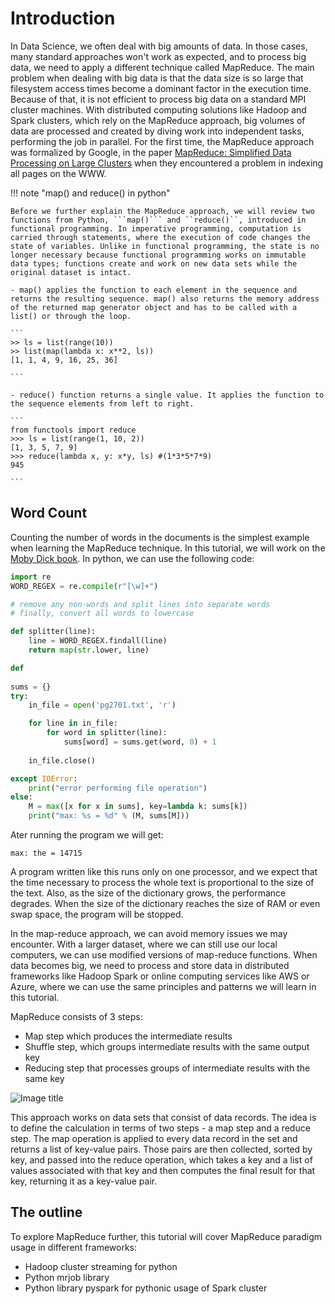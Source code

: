 # Introduction

In Data Science, we often deal with big amounts of data. In those cases, many standard approaches won't work as expected, and to process big data, we need to apply a different technique called MapReduce. The main problem when dealing with big data is that the data size is so large that filesystem access times become a dominant factor in the execution time. Because of that, it is not efficient to process big data on a standard MPI cluster machines. With distributed computing solutions  like Hadoop and Spark clusters, which rely on the MapReduce approach, big volumes of data are processed and created by diving work into independent tasks, performing the job in parallel. For the first time, the MapReduce approach was formalized by Google, in the paper [MapReduce: Simplified Data Processing on Large Clusters](https://static.googleusercontent.com/media/research.google.com/en//archive/mapreduce-osdi04.pdf) when they encountered a problem in indexing all pages on the WWW. 

!!! note "map() and reduce() in python"

    Before we further explain the MapReduce approach, we will review two functions from Python, ```map()``` and ``reduce()``, introduced in functional programming. In imperative programming, computation is carried through statements, where the execution of code changes the state of variables. Unlike in functional programming, the state is no longer necessary because functional programming works on immutable data types; functions create and work on new data sets while the original dataset is intact. 

    - map() applies the function to each element in the sequence and returns the resulting sequence. map() also returns the memory address of the returned map generator object and has to be called with a list() or through the loop. 

    ``` 
    >> ls = list(range(10))
    >> list(map(lambda x: x**2, ls))
    [1, 1, 4, 9, 16, 25, 36]

    ```

    - reduce() function returns a single value. It applies the function to the sequence elements from left to right. 

    ```
    from functools import reduce
    >>> ls = list(range(1, 10, 2))
    [1, 3, 5, 7, 9]
    >>> reduce(lambda x, y: x*y, ls) #(1*3*5*7*9)
    945

    ```


## Word Count

Counting the number of words in the documents is the simplest example when learning the MapReduce technique. In this tutorial, we will work on the [Moby Dick book](https://nyu-cds.github.io/python-bigdata/files/pg2701.txt). In python, we can use the following code:

```py title="word_count.py"
import re
WORD_REGEX = re.compile(r"[\w]+")

# remove any non-words and split lines into separate words
# finally, convert all words to lowercase

def splitter(line):
    line = WORD_REGEX.findall(line)
    return map(str.lower, line)

def 
    
sums = {}
try:
    in_file = open('pg2701.txt', 'r')

    for line in in_file:
        for word in splitter(line):
            sums[word] = sums.get(word, 0) + 1
                 
    in_file.close()

except IOError:
    print("error performing file operation")
else:
    M = max([x for x in sums], key=lambda k: sums[k])
    print("max: %s = %d" % (M, sums[M]))

```
Ater running the program we will get:

```max: the = 14715```

A program written like this runs only on one processor, and we expect that the time necessary to process the whole text is proportional to the size of the text. Also, as the size of the dictionary grows, the performance degrades. When the size of the dictionary reaches the size of RAM or even swap space, the program will be stopped.  

In the map-reduce approach, we can avoid memory issues we may encounter. With a larger dataset, where we can still use our local computers, we can use modified versions of map-reduce functions. When data becomes big, we need to process and store data in distributed frameworks like Hadoop Spark or online computing services like AWS or Azure, where we can use the same principles and patterns we will learn in this tutorial. 

MapReduce consists of 3 steps:

- Map step which produces the intermediate results
- Shuffle step, which groups intermediate results with the same output key
- Reducing step that processes groups of intermediate results with the same key

![Image title](mrwc.png)

This approach works on data sets that consist of data records. The idea is to define the calculation in terms of two steps - a map step and a reduce step. The map operation is applied to every data record in the set and returns a list of key-value pairs. Those pairs are then collected, sorted by key, and passed into the reduce operation, which takes a key and a list of values associated with that key and then computes the final result for that key, returning it as a key-value pair.

## The outline 

To explore MapReduce further, this tutorial will cover MapReduce paradigm usage in different frameworks:

- Hadoop cluster streaming for python
- Python mrjob library
- Python library pyspark for pythonic usage of Spark cluster